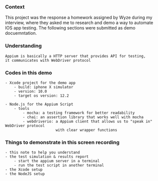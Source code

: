 ### Context

This project was the response a homework assigned by Wyze during my interview, where they asked me to research and demo a way to automate IOS app testing. The following sections were submitted as demo docuemntation.

### Understanding

    Appium is basically a HTTP server that provides API for testing,
    it communicates with WebDriver protocol 

### Codes in this demo
    - Xcode project for the demo app
        - build: iphone X simulator
        - version: 10.0
        - target os version: 12.2

    - Node.js for the Appium Script
        - tools
            - mocha: a testing framework for better readability
            - chai: an assertion library that works well with mocha
            - webdriverio: a Appium client that allows us to "speak in" WebDriver protocol
                           with clear wrapper functions

### Things to demonstrate in this screen recording

    - this note to help you understand
    - the test simulation & results report
        - start the appium server in a terminal
        - run the test script in another terminal
    - the Xcode setup
    - the NodeJS setup
